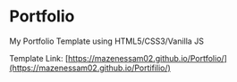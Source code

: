 # Portfolio
My Portfolio Template using HTML5/CSS3/Vanilla JS

Template Link: [https://mazenessam02.github.io/Portfolio/](https://mazenessam02.github.io/Portifilio/)
